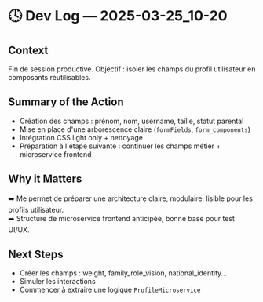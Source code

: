 # 🕓 Dev Log — 2025-03-25_10-20

## Context

Fin de session productive. Objectif : isoler les champs du profil utilisateur en composants réutilisables.

## Summary of the Action

- Création des champs : prénom, nom, username, taille, statut parental
- Mise en place d'une arborescence claire (`formFields`, `form_components`)
- Intégration CSS light only + nettoyage
- Préparation à l'étape suivante : continuer les champs métier + microservice frontend

## Why it Matters

➡️ Me permet de préparer une architecture claire, modulaire, lisible pour les profils utilisateur.  
➡️ Structure de microservice frontend anticipée, bonne base pour test UI/UX.

## Next Steps

- Créer les champs : weight, family_role_vision, national_identity...
- Simuler les interactions
- Commencer à extraire une logique `ProfileMicroservice`
